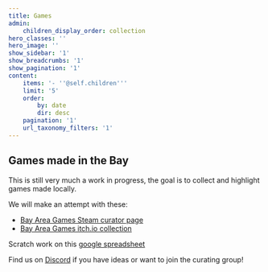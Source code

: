 ```yaml
---
title: Games
admin:
    children_display_order: collection
hero_classes: ''
hero_image: ''
show_sidebar: '1'
show_breadcrumbs: '1'
show_pagination: '1'
content:
    items: '- ''@self.children'''
    limit: '5'
    order:
        by: date
        dir: desc
    pagination: '1'
    url_taxonomy_filters: '1'
---
```


## Games made in the Bay
This is still very much a work in progress, the goal is to collect and highlight games made locally.

We will make an attempt with these: 
- [Bay Area Games Steam curator page](https://store.steampowered.com/curator/36601108/)
- [Bay Area Games itch.io collection](https://itch.io/c/710382/bay-area-games)

Scratch work on this [google spreadsheet](https://docs.google.com/spreadsheets/d/1I7c4o3j6JmOSwsa2o1TE3I8bFZoYsXvZvz9Oh1zIgpE/edit#gid=1866587470)

Find us on [Discord](https://discord.gg/tyVV4Wa) if you have ideas or want to join the curating group!
 
